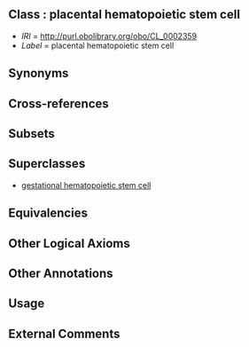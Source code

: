 
## Class : placental hematopoietic stem cell

 * *IRI* = http://purl.obolibrary.org/obo/CL_0002359
 * *Label* = placental hematopoietic stem cell

## Synonyms


## Cross-references


## Subsets


## Superclasses

 * [gestational hematopoietic stem cell](../../CL/52/CL_0002352.md)

## Equivalencies


## Other Logical Axioms


## Other Annotations


## Usage


## External Comments

